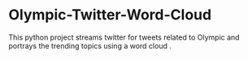 # Olympic-Twitter-Word-Cloud
This python project streams twitter for tweets related to Olympic and portrays the trending topics using a word cloud .
